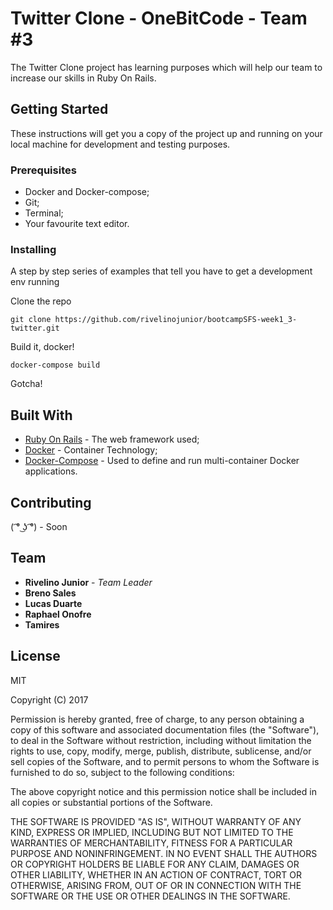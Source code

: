 # Twitter Clone - OneBitCode - Team #3

The Twitter Clone project has learning purposes which will help our team to increase our skills in Ruby On Rails.

## Getting Started

These instructions will get you a copy of the project up and running on your local machine for development and testing purposes.

### Prerequisites

* Docker and Docker-compose;
* Git;
* Terminal;
* Your favourite text editor.

### Installing

A step by step series of examples that tell you have to get a development env running

Clone the repo
```
git clone https://github.com/rivelinojunior/bootcampSFS-week1_3-twitter.git
```

Build it, docker!
```
docker-compose build
```

Gotcha!

## Built With

* [Ruby On Rails](http://www.dropwizard.io/1.0.2/docs/) - The web framework used;
* [Docker](https://www.docker.com/) - Container Technology;
* [Docker-Compose](https://docs.docker.com/compose/) - Used to define and run multi-container Docker applications. 

## Contributing

( ͡° ͜ʖ ͡°) - Soon

## Team

* **Rivelino Junior** - *Team Leader*
* **Breno Sales**
* **Lucas Duarte**
* **Raphael Onofre**
* **Tamires**

## License

MIT

Copyright (C) 2017 

Permission is hereby granted, free of charge, to any person obtaining a copy of this software and associated documentation files (the "Software"), to deal in the Software without restriction, including without limitation the rights to use, copy, modify, merge, publish, distribute, sublicense, and/or sell copies of the Software, and to permit persons to whom the Software is furnished to do so, subject to the following conditions:

The above copyright notice and this permission notice shall be included in all copies or substantial portions of the Software.

THE SOFTWARE IS PROVIDED "AS IS", WITHOUT WARRANTY OF ANY KIND, EXPRESS OR IMPLIED, INCLUDING BUT NOT LIMITED TO THE WARRANTIES OF MERCHANTABILITY, FITNESS FOR A PARTICULAR PURPOSE AND NONINFRINGEMENT. IN NO EVENT SHALL THE AUTHORS OR COPYRIGHT HOLDERS BE LIABLE FOR ANY CLAIM, DAMAGES OR OTHER LIABILITY, WHETHER IN AN ACTION OF CONTRACT, TORT OR OTHERWISE, ARISING FROM, OUT OF OR IN CONNECTION WITH THE SOFTWARE OR THE USE OR OTHER DEALINGS IN THE SOFTWARE.
